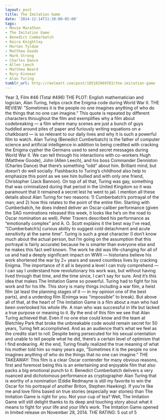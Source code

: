 ```yaml
---
layout: post
title: The Imitation Game
date: '2014-12-14T11:30:00-05:00'
tags:
- Movie Marathon
- The Imitation Game
- Benedict Cumberbatch
- Keira Knightley
- Morten Tyldum
- Matthew Goode
- Mark Strong
- Charles Dance
- Allen Leech
- Matthew Beard
- Rory Kinnear
- Alan Turing
tumblr_url: http://reelmatt.com/post/105182969703/the-imitation-game
---
```


Year 3, Film #46 (Total #496)
THE PLOT: English mathematician and logician, Alan Turing, helps crack the Enigma code during World War II.
THE REVIEW: ”Sometimes it is the people no one imagines anything of who do the things that no one can imagine.” This quote is repeated by different characters throughout the film and exemplifies why a film about codebreaking — a film where many scenes are just a bunch of guys huddled around piles of paper and furiously writing equations on a chalkboard — is so relevant to our daily lives and why it is such a powerful film to watch.
Alan Turing (Benedict Cumberbatch) is the father of computer science and artificial intelligence in addition to being credited with cracking the Enigma cypher the Germans used to send secret messages during World War II. We can tell through his interactions with co-workers Hugh (Matthew Goode), John (Allen Leech), and his boss Commander Denniston (Charles Dance) that there’s something “odd” about him. Brilliant mind, but doesn’t do well socially. Flashbacks to Turing’s childhood also help to emphasize this point as we see him bullied and with only one friend, Christopher (Jack Bannon). On top of all that, Turing was gay, something that was criminalized during that period in the United Kingdom so it was paramount that it remained a secret lest he went to jail.
I mention all these details about Alan Turing for two reasons: 1) Cumberbatch’s portrayal of the man; and 2) how this relates to the point of the entire film. Starting with Cumberbatch, he does indeed deliver an Oscar-caliber performance (given the SAG nominations released this week, it looks like he’s on the road to Oscar nomination as well). Peter Travers described his performance as “emotionally complex” and A. O. Scott explains it the best way I’ve read, “[Cumberbatch’s] curious ability to suggest cold detachment and acute sensitivity at the same time”.
Turing is such a great character (I don’t know much about the actual person, but I’m going on the assumption that this portrayal is fairly accurate) because he is smarter than everyone else and he makes this fact well known. The work he did was life-changing for all of us and had a deeply significant impact on WWII — historians believe his work shortened the war by 2+ years and saved countless lives by cracking Enigma. The importance of it all is beyond a level I can truly comprehend — I can say I understand how revolutionary his work was, but without having lived through that time, and the time since, I can’t say for sure.
And it’s this idea that makes The Imitation Game so powerful. Turing had to fight for his work and for his life. This story is many things including a war film, a heist film (at least the planning stages of it — in my opinion one of the best parts), and a underdog film (Enimga was “impossible” to break). But above all of that, at the heart of The Imitation Game is a film about a man who had been overlooked his whole life. A man who was successful in life but lacked a true purpose or meaning to it. By the end of this film we see that Alan Turing achieved that. Even if no one else could know and the team at Bletchley Park that broke the unbreakable code would remain secret for 50 years, Turing felt accomplished. And as an audience that’s what we feel as the credits start to roll. Despite being persecuted for his sexual orientation and unable to tell people what he did, there’s a certain level of optimism that I find endearing. At the end, Turing finally realized the true meaning of what his mother told him so many years ago, “Sometimes it is the people no one imagines anything of who do the things that no one can imagine.”
THE TAKEAWAY: This film is a clear Oscar contender for many obvious reasons, first and foremost being this is an entertaining and enjoyable film that also packs a big emotional punch to it. Benedict Cumberbatch delivers a very nuanced and dichotomous performance as cryptographer Alan Turing that is worthy of a nomination (Eddie Redmayne is still my favorite to win the Oscar for his portrayal of another Briton, Stephen Hawking). If you’re like me and love films based on true stories (especially war stories) than The Imitation Game is right for you. Not your cup of tea? Well, The Imitation Game will still delight thanks to its deep and touching story about what it means to fight for your life and your life’s work.
The Imitation Game opened in limited release on November 28, 2014.
THE RATING: 5 out of 5
